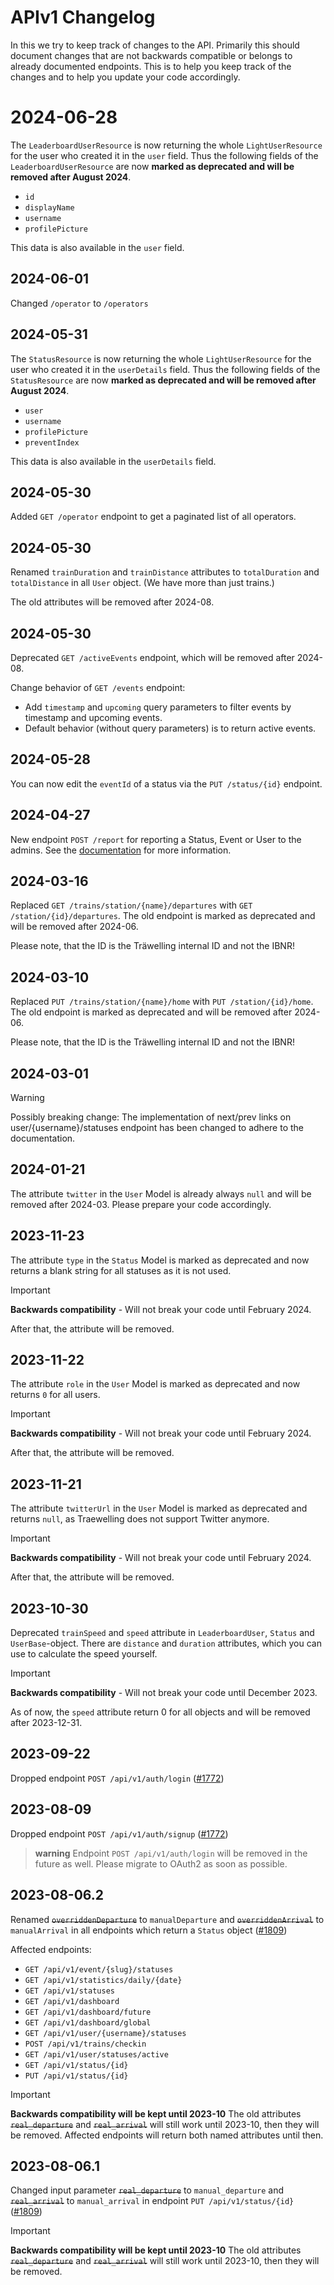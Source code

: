 # APIv1 Changelog

In this we try to keep track of changes to the API.
Primarily this should document changes that are not backwards compatible or belongs to already documented endpoints.
This is to help you keep track of the changes and to help you update your code accordingly.

# 2024-06-28

The `LeaderboardUserResource` is now returning the whole `LightUserResource` for the user who created it in the `user` field.
Thus the following fields of the `LeaderboardUserResource` are now **marked as deprecated and will be removed after August 2024**.

- `id`
- `displayName`
- `username`
- `profilePicture`

This data is also available in the `user` field.

## 2024-06-01

Changed `/operator` to `/operators`

## 2024-05-31

The `StatusResource` is now returning the whole `LightUserResource` for the user who created it in the `userDetails` field.
Thus the following fields of the `StatusResource` are now **marked as deprecated and will be removed after August 2024**.

- `user`
- `username`
- `profilePicture`
- `preventIndex`

This data is also available in the `userDetails` field.

## 2024-05-30

Added `GET /operator` endpoint to get a paginated list of all operators.

## 2024-05-30

Renamed `trainDuration` and `trainDistance` attributes to `totalDuration` and `totalDistance` in all `User` object.
(We have more than just trains.)

The old attributes will be removed after 2024-08.

## 2024-05-30

Deprecated `GET /activeEvents` endpoint, which will be removed after 2024-08.

Change behavior of `GET /events` endpoint:

- Add `timestamp` and `upcoming` query parameters to filter events by timestamp and upcoming events.
- Default behavior (without query parameters) is to return active events.

## 2024-05-28

You can now edit the `eventId` of a status via the `PUT /status/{id}` endpoint.

## 2024-04-27

New endpoint `POST /report` for reporting a Status, Event or User to the admins.
See the [documentation](https://traewelling.de/api/documentation) for more information.

## 2024-03-16

Replaced `GET /trains/station/{name}/departures` with `GET /station/{id}/departures`.
The old endpoint is marked as deprecated and will be removed after 2024-06.

Please note, that the ID is the Träwelling internal ID and not the IBNR!

## 2024-03-10

Replaced `PUT /trains/station/{name}/home` with `PUT /station/{id}/home`.
The old endpoint is marked as deprecated and will be removed after 2024-06.

Please note, that the ID is the Träwelling internal ID and not the IBNR!

## 2024-03-01

> [!WARNING]
> Possibly breaking change: The implementation of next/prev links on user/{username}/statuses endpoint has been changed
> to adhere to the documentation.

## 2024-01-21

The attribute `twitter` in the `User` Model is already always `null` and will be removed after 2024-03.
Please prepare your code accordingly.

## 2023-11-23

The attribute `type` in the `Status` Model is marked as deprecated and now returns a blank string for all statuses as it
is not used.

> [!IMPORTANT]
> **Backwards compatibility** - Will not break your code until February 2024.
>
> After that, the attribute will be removed.

## 2023-11-22

The attribute `role` in the `User` Model is marked as deprecated and now returns `0` for all users.

> [!IMPORTANT]
> **Backwards compatibility** - Will not break your code until February 2024.
>
> After that, the attribute will be removed.

## 2023-11-21

The attribute `twitterUrl` in the `User` Model is marked as deprecated and returns `null`, as Traewelling does not
support Twitter anymore.

> [!IMPORTANT]
> **Backwards compatibility** - Will not break your code until February 2024.
>
> After that, the attribute will be removed.

## 2023-10-30

Deprecated `trainSpeed` and `speed` attribute in `LeaderboardUser`, `Status` and `UserBase`-object.
There are `distance` and `duration` attributes, which you can use to calculate the speed yourself.

> [!IMPORTANT]
> **Backwards compatibility** - Will not break your code until December 2023.
>
> As of now, the `speed` attribute return 0 for all objects and will be removed after 2023-12-31.

## 2023-09-22

Dropped endpoint `POST /api/v1/auth/login` ([#1772](https://github.com/Traewelling/traewelling/issues/1772))

## 2023-08-09

Dropped endpoint `POST /api/v1/auth/signup` ([#1772](https://github.com/Traewelling/traewelling/issues/1772))

> **warning**
> Endpoint `POST /api/v1/auth/login` will be removed in the future as well.
> Please migrate to OAuth2 as soon as possible.

## 2023-08-06.2

Renamed ~~`overriddenDeparture`~~ to `manualDeparture` and ~~`overriddenArrival`~~ to `manualArrival` in all endpoints
which
return a `Status` object ([#1809](https://github.com/Traewelling/traewelling/pull/1809))

Affected endpoints:

- `GET /api/v1/event/{slug}/statuses`
- `GET /api/v1/statistics/daily/{date}`
- `GET /api/v1/statuses`
- `GET /api/v1/dashboard`
- `GET /api/v1/dashboard/future`
- `GET /api/v1/dashboard/global`
- `GET /api/v1/user/{username}/statuses`
- `POST /api/v1/trains/checkin`
- `GET /api/v1/user/statuses/active`
- `GET /api/v1/status/{id}`
- `PUT /api/v1/status/{id}`

> [!IMPORTANT]
> **Backwards compatibility will be kept until 2023-10**
> The old attributes ~~`real_departure`~~ and ~~`real_arrival`~~ will still work until 2023-10, then they will be
> removed.
> Affected endpoints will return both named attributes until then.

## 2023-08-06.1

Changed input parameter ~~`real_departure`~~ to `manual_departure` and ~~`real_arrival`~~ to `manual_arrival` in
endpoint `PUT /api/v1/status/{id}` ([#1809](https://github.com/Traewelling/traewelling/pull/1809))

> [!IMPORTANT]
> **Backwards compatibility will be kept until 2023-10**
> The old attributes ~~`real_departure`~~ and ~~`real_arrival`~~ will still work until 2023-10, then they will be
> removed.

